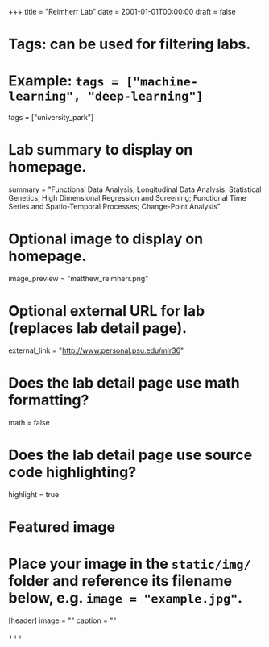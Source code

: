 +++
title = "Reimherr Lab"
date = 2001-01-01T00:00:00
draft = false

# Tags: can be used for filtering labs.
# Example: `tags = ["machine-learning", "deep-learning"]`
tags = ["university_park"]

# Lab summary to display on homepage.
summary = "Functional Data Analysis; Longitudinal Data Analysis; Statistical Genetics; High Dimensional Regression and Screening; Functional Time Series and Spatio-Temporal Processes; Change-Point Analysis"

# Optional image to display on homepage.
image_preview = "matthew_reimherr.png"

# Optional external URL for lab (replaces lab detail page).
external_link = "http://www.personal.psu.edu/mlr36"

# Does the lab detail page use math formatting?
math = false

# Does the lab detail page use source code highlighting?
highlight = true

# Featured image
# Place your image in the `static/img/` folder and reference its filename below, e.g. `image = "example.jpg"`.
[header]
image = ""
caption = ""

+++
